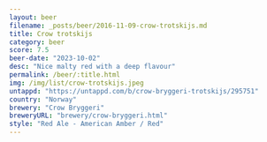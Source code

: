 ```yaml
---
layout: beer
filename: _posts/beer/2016-11-09-crow-trotskijs.md
title: Crow trotskijs
category: beer
score: 7.5
beer-date: "2023-10-02"
desc: "Nice malty red with a deep flavour"
permalink: /beer/:title.html
img: /img/list/crow-trotskijs.jpeg
untappd: "https://untappd.com/b/crow-bryggeri-trotskijs/295751"
country: "Norway"
brewery: "Crow Bryggeri"
breweryURL: "brewery/crow-bryggeri.html"
style: "Red Ale - American Amber / Red"
---
```

